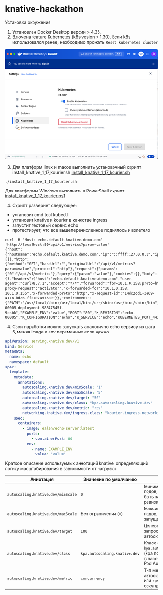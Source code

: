 # knative-hackathon

Установка окружения

1. Установлен Docker Desktop версии > 4.35.  
2. Влючена feature Kubernetes (k8s vesion > 1.30). Если k8s использовался ранее, необходимо прожать `Reset kubernetes cluster`
   
![](img.png)  

3. Для платформ linux и macos выполнить установочный скрипт install_knative_1_17_kourier.sh [install_knative_1_17_kourier.sh](install_knative_1_17_kourier.sh)    
```shell
./install_knative_1_17_kourier.sh
```   
Для платформы Windows выполнить в PowerShell скрипт [install_knative_1_17_kourier.ps1](install_knative_1_17_kourier.ps1)   

4. Скрипт развернет следующее:
- установит cmd tool kubectl
- установит knative и kourier в качестве ingress
- запустит тестовый сервис echo
- протестирует, что все вышеперечисленное поднялось и взлетело

```shell
curl -H "Host: echo.default.knative.demo.com" 'http://localhost:80/api/v1/metrics?param=value'
{"host":{"hostname":"echo.default.knative.demo.com","ip":"::ffff:127.0.0.1","ips":[]},"http":{"method":"GET","baseUrl":"","originalUrl":"/api/v1/metrics?param=value","protocol":"http"},"request":{"params":{"0":"/api/v1/metrics"},"query":{"param":"value"},"cookies":{},"body":{},"headers":{"host":"echo.default.knative.demo.com","user-agent":"curl/8.7.1","accept":"*/*","forwarded":"for=10.1.0.158;proto=http","k-proxy-request":"activator","x-forwarded-for":"10.1.0.158, 10.1.0.155","x-forwarded-proto":"http","x-request-id":"14dc2cd1-3e69-4116-bd26-ffc1e74573be"}},"environment":{"PATH":"/usr/local/sbin:/usr/local/bin:/usr/sbin:/usr/bin:/sbin:/bin","HOSTNAME":"echo-00005-deployment-98847545f-9csbk","EXAMPLE_ENV":"value","PORT":"80","K_REVISION":"echo-00005","K_CONFIGURATION":"echo","K_SERVICE":"echo","KUBERNETES_PORT_443_TCP_ADDR":"10.96.0.1","KUBERNETES_SERVICE_HOST":"10.96.0.1","KUBERNETES_SERVICE_PORT":"443","KUBERNETES_SERVICE_PORT_HTTPS":"443","KUBERNETES_PORT":"tcp://10.96.0.1:443","KUBERNETES_PORT_443_TCP":"tcp://10.96.0.1:443","KUBERNETES_PORT_443_TCP_PROTO":"tcp","KUBERNETES_PORT_443_TCP_PORT":"443","NODE_VERSION":"20.11.0","YARN_VERSION":"1.22.19","HOME":"/root"}}
```   
4. Свои наработки можно запускать аналогично echo сервису из шага 5, меняя image и env переменные если нужно

```yaml
apiVersion: serving.knative.dev/v1
kind: Service
metadata:
  name: echo
  namespace: default
spec:
  template:
    metadata:
      annotations:
        autoscaling.knative.dev/minScale: "1"
        autoscaling.knative.dev/maxScale: "5"
        autoscaling.knative.dev/target: "50"
        autoscaling.knative.dev/class: "kpa.autoscaling.knative.dev"
        autoscaling.knative.dev/metric: "rps"
        networking.knative.dev/ingress.class: "kourier.ingress.networking.knative.dev"
    spec:
      containers:
        - image: ealen/echo-server:latest
          ports:
            - containerPort: 80
          env:
            - name: EXAMPLE_ENV
              value: "value"
```

Краткое описание используемых аннотаций knative, определяющий логику масштабирования в зависимости от нагрузки

| Аннотация                                                   | Значение по умолчанию         | Описание                                                                                                                          |
|-------------------------------------------------------------|-------------------------------|-----------------------------------------------------------------------------------------------------------------------------------|
| `autoscaling.knative.dev/minScale`                          | `0`                           | Минимальное количество подов, которые должны быть запущены для ревизии.                                                           |
| `autoscaling.knative.dev/maxScale`                          | Без ограничения (`∞`)         | Максимальное количество подов, которые могут быть запущены для ревизии.                                                           |
| `autoscaling.knative.dev/target `                           | `100`                         | Целевое количество запросов на контейнер для автоскейлинга.                                                                       |
| `autoscaling.knative.dev/class`                             | `kpa.autoscaling.knative.dev` | Класс автоскейлинга: `kpa.autoscaling.knative.dev` (kpa по умолчанию) или `hpa` (классчический  Horizontal Pod Autoscaler из k8s. |
| `autoscaling.knative.dev/metric`                            | `concurrency`                 | Тип метрики для автоскейлинга: `concurrency` или `rps` (запросы в секунду).                                                       |

